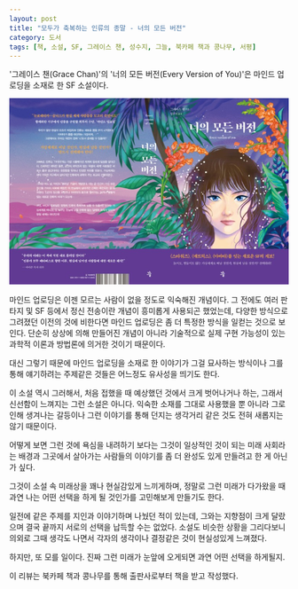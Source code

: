 ```yaml
---
layout: post
title: "모두가 축복하는 인류의 종말 - 너의 모든 버전"
category: 도서
tags: [책, 소설, SF, 그레이스 챈, 성수지, 그늘, 북카페 책과 콩나무, 서평]
---
```


'그레이스 챈(Grace Chan)'의
'너의 모든 버전(Every Version of You)'은
마인드 업로딩을 소재로 한 SF 소설이다.

![표지](/images/book/every-version-of-you-book.jpg)

마인드 업로딩은 이젠 모르는 사람이 없을 정도로 익숙해진 개념이다.
그 전에도 여러 판타지 및 SF 등에서 정신 전송이란 개념이 흥미롭게 사용되곤 했었는데,
다양한 방식으로 그려졌던 이전의 것에 비한다면
마인드 업로딩은 좀 더 특정한 방식을 일컫는 것으로 보인다.
단순히 상상에 의해 만들어진 개념이 아니라
기술적으로 실제 구현 가능성이 있는 과학적 이론과 방법론에 의거한 것이기 때문이다.

대신 그렇기 때문에 마인드 업로딩을 소재로 한 이야기가 그걸 묘사하는 방식이나
그를 통해 얘기하려는 주제같은 것들은
어느정도 유사성을 띄기도 한다.

이 소설 역시 그러해서,
처음 접했을 때 예상했던 것에서 크게 벗어나거나 하는,
그래서 신선함이 느껴지는 그런 소설은 아니다.
익숙한 소재를 그대로 사용했을 뿐 아니라
그로 인해 생겨나는 갈등이나
그런 이야기를 통해 던지는 생각거리 같은 것도 전혀 새롭지는 않기 때문이다.

어떻게 보면 그런 것에 욕심을 내려하기 보다는
그것이 일상적인 것이 되는 미래 사회라는 배경과
그곳에서 살아가는 사람들의 이야기를
좀 더 완성도 있게 만들려고 한 게 아닌가 싶다.

그것이 소설 속 미래상을 꽤나 현실감있게 느끼게하며,
정말로 그런 미래가 다가왔을 때 과연 나는 어떤 선택을 하게 될 것인가를 고민해보게 만들기도 한다.

일전에 같은 주제를 지인과 이야기하며 나눴던 적이 있는데,
그와는 지향점이 크게 달랐으며 결국 끝까지 서로의 선택을 납득할 수는 없었다.
소설도 비슷한 상황을 그리다보니 의외로 그때 생각도 나면서
각자의 생각이나 결정같은 것이 현실성있게 느껴졌다.

하지만, 또 모를 일이다.
진짜 그런 미래가 눈앞에 오게되면 과연 어떤 선택을 하게될지.



<div class="im im-info">
이 리뷰는 북카페 책과 콩나무를 통해 출판사로부터 책을 받고 작성했다.
</div>
